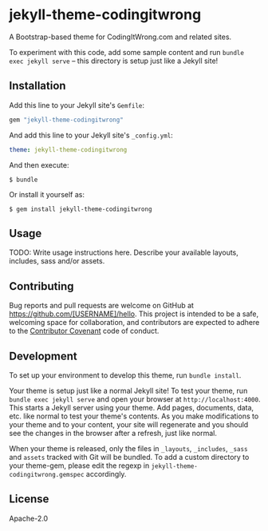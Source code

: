 # jekyll-theme-codingitwrong

A Bootstrap-based theme for CodingItWrong.com and related sites.

To experiment with this code, add some sample content and run `bundle exec jekyll serve` – this directory is setup just like a Jekyll site!

## Installation

Add this line to your Jekyll site's `Gemfile`:

```ruby
gem "jekyll-theme-codingitwrong"
```

And add this line to your Jekyll site's `_config.yml`:

```yaml
theme: jekyll-theme-codingitwrong
```

And then execute:

    $ bundle

Or install it yourself as:

    $ gem install jekyll-theme-codingitwrong

## Usage

TODO: Write usage instructions here. Describe your available layouts, includes, sass and/or assets.

## Contributing

Bug reports and pull requests are welcome on GitHub at https://github.com/[USERNAME]/hello. This project is intended to be a safe, welcoming space for collaboration, and contributors are expected to adhere to the [Contributor Covenant](http://contributor-covenant.org) code of conduct.

## Development

To set up your environment to develop this theme, run `bundle install`.

Your theme is setup just like a normal Jekyll site! To test your theme, run `bundle exec jekyll serve` and open your browser at `http://localhost:4000`. This starts a Jekyll server using your theme. Add pages, documents, data, etc. like normal to test your theme's contents. As you make modifications to your theme and to your content, your site will regenerate and you should see the changes in the browser after a refresh, just like normal.

When your theme is released, only the files in `_layouts`, `_includes`, `_sass` and `assets` tracked with Git will be bundled.
To add a custom directory to your theme-gem, please edit the regexp in `jekyll-theme-codingitwrong.gemspec` accordingly.

## License

Apache-2.0

